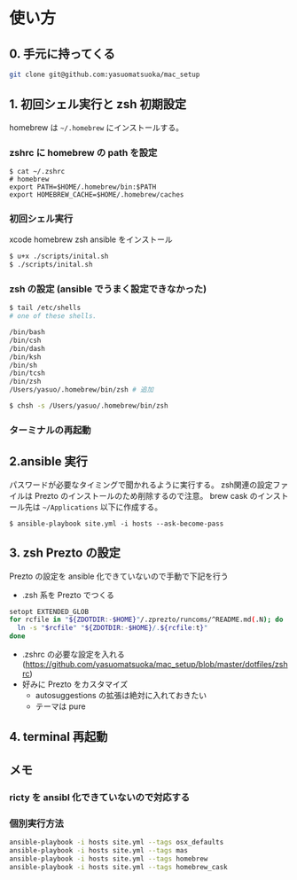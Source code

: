 # 使い方

## 0. 手元に持ってくる

```bash
git clone git@github.com:yasuomatsuoka/mac_setup
```

## 1. 初回シェル実行と zsh 初期設定

homebrew は `~/.homebrew` にインストールする。

### zshrc に homebrew の path を設定

```
$ cat ~/.zshrc
# homebrew
export PATH=$HOME/.homebrew/bin:$PATH
export HOMEBREW_CACHE=$HOME/.homebrew/caches
```

### 初回シェル実行
xcode homebrew zsh ansible をインストール
```bash
$ u+x ./scripts/inital.sh
$ ./scripts/inital.sh
```

### zsh の設定 (ansible でうまく設定できなかった)

```bash
$ tail /etc/shells
# one of these shells.

/bin/bash
/bin/csh
/bin/dash
/bin/ksh
/bin/sh
/bin/tcsh
/bin/zsh
/Users/yasuo/.homebrew/bin/zsh # 追加

$ chsh -s /Users/yasuo/.homebrew/bin/zsh
```

### ターミナルの再起動

## 2.ansible 実行

パスワードが必要なタイミングで聞かれるように実行する。
zsh関連の設定ファイルは Prezto のインストールのため削除するので注意。
brew cask のインストール先は `~/Applications` 以下に作成する。

```
$ ansible-playbook site.yml -i hosts --ask-become-pass
```

## 3. zsh Prezto の設定

Prezto の設定を ansible 化できていないので手動で下記を行う

- .zsh 系を Prezto でつくる

```bash
setopt EXTENDED_GLOB
for rcfile in "${ZDOTDIR:-$HOME}"/.zprezto/runcoms/^README.md(.N); do
  ln -s "$rcfile" "${ZDOTDIR:-$HOME}/.${rcfile:t}"
done
```

- .zshrc の必要な設定を入れる (https://github.com/yasuomatsuoka/mac_setup/blob/master/dotfiles/zshrc)
- 好みに Prezto をカスタマイズ
  - autosuggestions の拡張は絶対に入れておきたい
  - テーマは pure

## 4. terminal 再起動

## メモ

### ricty を ansibl 化できていないので対応する

### 個別実行方法

```bash
ansible-playbook -i hosts site.yml --tags osx_defaults
ansible-playbook -i hosts site.yml --tags mas
ansible-playbook -i hosts site.yml --tags homebrew
ansible-playbook -i hosts site.yml --tags homebrew_cask
```
